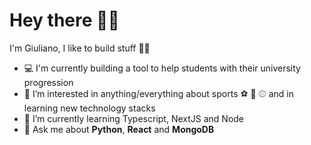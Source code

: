 # Hey there 👋🏻

I'm Giuliano, I like to build stuff ✌🏻

- 💻  I'm currently building a tool to help students with their university progression
- 👀  I’m interested in anything/everything about sports ⚽️ 🏀 ⚾️ and in learning new technology stacks
- 🌱  I’m currently learning Typescript, NextJS and Node
- 💬  Ask me about **Python**, **React** and **MongoDB**

<!---
 - 💞️ I’m looking to collaborate on
--->
